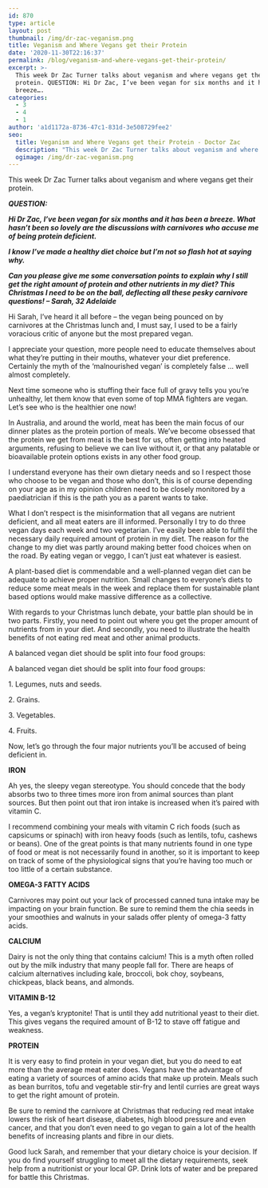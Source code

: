 ```yaml
---
id: 870
type: article
layout: post
thumbnail: /img/dr-zac-veganism.png
title: Veganism and Where Vegans get their Protein
date: '2020-11-30T22:16:37'
permalink: /blog/veganism-and-where-vegans-get-their-protein/
excerpt: >-
  This week Dr Zac Turner talks about veganism and where vegans get their
  protein. QUESTION: Hi Dr Zac, I’ve been vegan for six months and it has been a
  breeze….
categories:
  - 3
  - 4
  - 1
author: 'a1d1172a-8736-47c1-831d-3e508729fee2'
seo:
  title: Veganism and Where Vegans get their Protein - Doctor Zac
  description: "This week Dr Zac Turner talks about veganism and where vegans get their protein. QUESTION:\_ Hi Dr Zac, I’ve been vegan for six months and it has been a breeze...."
  ogimage: /img/dr-zac-veganism.png
---
```


This week Dr Zac Turner talks about veganism and where vegans get their protein.

_**QUESTION:**_

_**Hi Dr Zac, I’ve been vegan for six months and it has been a breeze. What hasn’t been so lovely are the discussions with carnivores who accuse me of being protein deficient.**_

_**I know I’ve made a healthy diet choice but I’m not so flash hot at saying why.**_

_**Can you please give me some conversation points to explain why I still get the right amount of protein and other nutrients in my diet? This Christmas I need to be on the ball, deflecting all these pesky carnivore questions! – Sarah, 32 Adelaide**_

Hi Sarah, I’ve heard it all before – the vegan being pounced on by carnivores at the Christmas lunch and, I must say, I used to be a fairly voracious critic of anyone but the most prepared vegan.

I appreciate your question, more people need to educate themselves about what they’re putting in their mouths, whatever your diet preference. Certainly the myth of the ‘malnourished vegan’ is completely false … well almost completely.

Next time someone who is stuffing their face full of gravy tells you you’re unhealthy, let them know that even some of top MMA fighters are vegan. Let’s see who is the healthier one now!

In Australia, and around the world, meat has been the main focus of our dinner plates as the protein portion of meals. We’ve become obsessed that the protein we get from meat is the best for us, often getting into heated arguments, refusing to believe we can live without it, or that any palatable or bioavailable protein options exists in any other food group.

I understand everyone has their own dietary needs and so I respect those who choose to be vegan and those who don’t, this is of course depending on your age as in my opinion children need to be closely monitored by a paediatrician if this is the path you as a parent wants to take.

What I don’t respect is the misinformation that all vegans are nutrient deficient, and all meat eaters are ill informed. Personally I try to do three vegan days each week and two vegetarian. I’ve easily been able to fulfil the necessary daily required amount of protein in my diet. The reason for the change to my diet was partly around making better food choices when on the road. By eating vegan or veggo, I can’t just eat whatever is easiest.

A plant-based diet is commendable and a well-planned vegan diet can be adequate to achieve proper nutrition. Small changes to everyone’s diets to reduce some meat meals in the week and replace them for sustainable plant based options would make massive difference as a collective.

With regards to your Christmas lunch debate, your battle plan should be in two parts. Firstly, you need to point out where you get the proper amount of nutrients from in your diet. And secondly, you need to illustrate the health benefits of not eating red meat and other animal products.

A balanced vegan diet should be split into four food groups:

A balanced vegan diet should be split into four food groups:

1\. Legumes, nuts and seeds.

2\. Grains.

3\. Vegetables.

4\. Fruits.

Now, let’s go through the four major nutrients you’ll be accused of being deficient in.

**IRON**

Ah yes, the sleepy vegan stereotype. You should concede that the body absorbs two to three times more iron from animal sources than plant sources. But then point out that iron intake is increased when it’s paired with vitamin C.

I recommend combining your meals with vitamin C rich foods (such as capsicums or spinach) with iron heavy foods (such as lentils, tofu, cashews or beans). One of the great points is that many nutrients found in one type of food or meat is not necessarily found in another, so it is important to keep on track of some of the physiological signs that you’re having too much or too little of a certain substance.

**OMEGA-3 FATTY ACIDS**

Carnivores may point out your lack of processed canned tuna intake may be impacting on your brain function. Be sure to remind them the chia seeds in your smoothies and walnuts in your salads offer plenty of omega-3 fatty acids.

**CALCIUM**

Dairy is not the only thing that contains calcium! This is a myth often rolled out by the milk industry that many people fall for. There are heaps of calcium alternatives including kale, broccoli, bok choy, soybeans, chickpeas, black beans, and almonds.

**VITAMIN B-12**

Yes, a vegan’s kryptonite! That is until they add nutritional yeast to their diet. This gives vegans the required amount of B-12 to stave off fatigue and weakness.

**PROTEIN**

It is very easy to find protein in your vegan diet, but you do need to eat more than the average meat eater does. Vegans have the advantage of eating a variety of sources of amino acids that make up protein. Meals such as bean burritos, tofu and vegetable stir-fry and lentil curries are great ways to get the right amount of protein.

Be sure to remind the carnivore at Christmas that reducing red meat intake lowers the risk of heart disease, diabetes, high blood pressure and even cancer, and that you don’t even need to go vegan to gain a lot of the health benefits of increasing plants and fibre in our diets.

Good luck Sarah, and remember that your dietary choice is your decision. If you do find yourself struggling to meet all the dietary requirements, seek help from a nutritionist or your local GP. Drink lots of water and be prepared for battle this Christmas.
